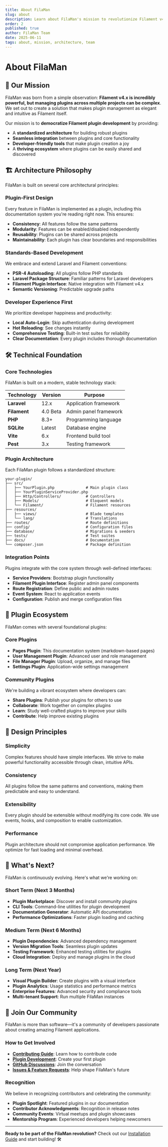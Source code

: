```yaml
---
title: About FilaMan
slug: about
description: Learn about FilaMan's mission to revolutionize Filament v4.x plugin management and our commitment to developer experience.
order: 2
published: true
author: FilaMan Team
date: 2025-06-11
tags: about, mission, architecture, team
---
```


# About FilaMan

## 🎯 Our Mission

FilaMan was born from a simple observation: **Filament v4.x is incredibly powerful, but managing plugins across multiple projects can be complex**. We set out to create a solution that makes plugin management as elegant and intuitive as Filament itself.

Our mission is to **democratize Filament plugin development** by providing:

- A **standardized architecture** for building robust plugins
- **Seamless integration** between plugins and core functionality  
- **Developer-friendly tools** that make plugin creation a joy
- A **thriving ecosystem** where plugins can be easily shared and discovered

## 🏗️ Architecture Philosophy

FilaMan is built on several core architectural principles:

### Plugin-First Design
Every feature in FilaMan is implemented as a plugin, including this documentation system you're reading right now. This ensures:

- **Consistency**: All features follow the same patterns
- **Modularity**: Features can be enabled/disabled independently
- **Reusability**: Plugins can be shared across projects
- **Maintainability**: Each plugin has clear boundaries and responsibilities

### Standards-Based Development
We embrace and extend Laravel and Filament conventions:

- **PSR-4 Autoloading**: All plugins follow PHP standards
- **Laravel Package Structure**: Familiar patterns for Laravel developers
- **Filament Plugin Interface**: Native integration with Filament v4.x
- **Semantic Versioning**: Predictable upgrade paths

### Developer Experience First
We prioritize developer happiness and productivity:

- **Local Auto-Login**: Skip authentication during development
- **Hot Reloading**: See changes instantly
- **Comprehensive Testing**: Built-in test suites for reliability
- **Clear Documentation**: Every plugin includes thorough documentation

## 🛠️ Technical Foundation

### Core Technologies

FilaMan is built on a modern, stable technology stack:

| Technology | Version | Purpose |
|------------|---------|---------|
| **Laravel** | 12.x | Application framework |
| **Filament** | 4.0 Beta | Admin panel framework |
| **PHP** | 8.3+ | Programming language |
| **SQLite** | Latest | Database engine |
| **Vite** | 6.x | Frontend build tool |
| **Pest** | 3.x | Testing framework |

### Plugin Architecture

Each FilaMan plugin follows a standardized structure:

```
your-plugin/
├── src/
│   ├── YourPlugin.php              # Main plugin class
│   ├── YourPluginServiceProvider.php
│   ├── Http/Controllers/           # Controllers
│   ├── Models/                     # Eloquent models
│   └── Filament/                   # Filament resources
├── resources/
│   ├── views/                      # Blade templates
│   └── lang/                       # Translations
├── routes/                         # Route definitions
├── config/                         # Configuration files
├── database/                       # Migrations & seeders
├── tests/                          # Test suites
├── docs/                           # Documentation
└── composer.json                   # Package definition
```

### Integration Points

Plugins integrate with the core system through well-defined interfaces:

- **Service Providers**: Bootstrap plugin functionality
- **Filament Plugin Interface**: Register admin panel components
- **Route Registration**: Define public and admin routes
- **Event System**: React to application events
- **Configuration**: Publish and merge configuration files

## 🌟 Plugin Ecosystem

FilaMan comes with several foundational plugins:

### Core Plugins

- **Pages Plugin**: This documentation system (markdown-based pages)
- **User Management Plugin**: Advanced user and role management
- **File Manager Plugin**: Upload, organize, and manage files
- **Settings Plugin**: Application-wide settings management

### Community Plugins

We're building a vibrant ecosystem where developers can:

- **Share Plugins**: Publish your plugins for others to use
- **Collaborate**: Work together on complex plugins
- **Learn**: Study well-crafted plugins to improve your skills
- **Contribute**: Help improve existing plugins

## 🎨 Design Principles

### Simplicity
Complex features should have simple interfaces. We strive to make powerful functionality accessible through clean, intuitive APIs.

### Consistency  
All plugins follow the same patterns and conventions, making them predictable and easy to understand.

### Extensibility
Every plugin should be extensible without modifying its core code. We use events, hooks, and composition to enable customization.

### Performance
Plugin architecture should not compromise application performance. We optimize for fast loading and minimal overhead.

## 🚀 What's Next?

FilaMan is continuously evolving. Here's what we're working on:

### Short Term (Next 3 Months)
- **Plugin Marketplace**: Discover and install community plugins
- **CLI Tools**: Command-line utilities for plugin development
- **Documentation Generator**: Automatic API documentation
- **Performance Optimizations**: Faster plugin loading and caching

### Medium Term (Next 6 Months)
- **Plugin Dependencies**: Advanced dependency management
- **Version Migration Tools**: Seamless plugin updates
- **Testing Framework**: Enhanced testing utilities for plugins
- **Cloud Integration**: Deploy and manage plugins in the cloud

### Long Term (Next Year)
- **Visual Plugin Builder**: Create plugins with a visual interface
- **Plugin Analytics**: Usage statistics and performance metrics
- **Enterprise Features**: Advanced security and compliance tools
- **Multi-tenant Support**: Run multiple FilaMan instances

## 🤝 Join Our Community

FilaMan is more than software—it's a community of developers passionate about creating amazing Filament applications.

### How to Get Involved

- **[Contributing Guide](/pages/contributing)**: Learn how to contribute code
- **[Plugin Development](/pages/plugin-development)**: Create your first plugin
- **[GitHub Discussions](https://github.com/markc/filaman/discussions)**: Join the conversation
- **[Issues & Feature Requests](https://github.com/markc/filaman/issues)**: Help shape FilaMan's future

### Recognition

We believe in recognizing contributors and celebrating the community:

- **Plugin Spotlight**: Featured plugins in our documentation
- **Contributor Acknowledgments**: Recognition in release notes
- **Community Events**: Virtual meetups and plugin showcases
- **Mentorship Program**: Experienced developers helping newcomers

---

**Ready to be part of the FilaMan revolution?** Check out our [Installation Guide](/pages/installation) and start building! 🛠️